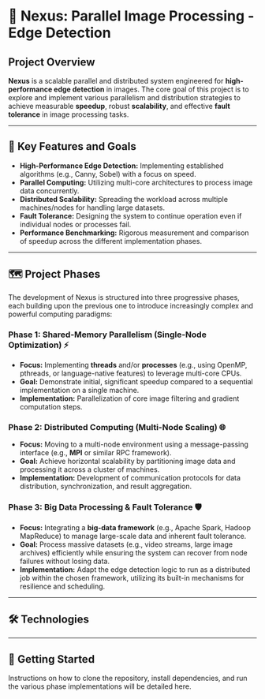 # 🌌 Nexus: Parallel Image Processing - Edge Detection

## Project Overview

**Nexus** is a scalable parallel and distributed system engineered for **high-performance edge detection** in images. The core goal of this project is to explore and implement various parallelism and distribution strategies to achieve measurable **speedup**, robust **scalability**, and effective **fault tolerance** in image processing tasks.

---

## 🎯 Key Features and Goals

* **High-Performance Edge Detection:** Implementing established algorithms (e.g., Canny, Sobel) with a focus on speed.
* **Parallel Computing:** Utilizing multi-core architectures to process image data concurrently.
* **Distributed Scalability:** Spreading the workload across multiple machines/nodes for handling large datasets.
* **Fault Tolerance:** Designing the system to continue operation even if individual nodes or processes fail.
* **Performance Benchmarking:** Rigorous measurement and comparison of speedup across the different implementation phases.

---

## 🗺️ Project Phases

The development of Nexus is structured into three progressive phases, each building upon the previous one to introduce increasingly complex and powerful computing paradigms:

### Phase 1: Shared-Memory Parallelism (Single-Node Optimization) ⚡

* **Focus:** Implementing **threads** and/or **processes** (e.g., using OpenMP, pthreads, or language-native features) to leverage multi-core CPUs.
* **Goal:** Demonstrate initial, significant speedup compared to a sequential implementation on a single machine.
* **Implementation:** Parallelization of core image filtering and gradient computation steps.

### Phase 2: Distributed Computing (Multi-Node Scaling) 🌐

* **Focus:** Moving to a multi-node environment using a message-passing interface (e.g., **MPI** or similar RPC framework).
* **Goal:** Achieve horizontal scalability by partitioning image data and processing it across a cluster of machines.
* **Implementation:** Development of communication protocols for data distribution, synchronization, and result aggregation.

### Phase 3: Big Data Processing & Fault Tolerance 🛡️

* **Focus:** Integrating a **big-data framework** (e.g., Apache Spark, Hadoop MapReduce) to manage large-scale data and inherent fault tolerance.
* **Goal:** Process massive datasets (e.g., video streams, large image archives) efficiently while ensuring the system can recover from node failures without losing data.
* **Implementation:** Adapt the edge detection logic to run as a distributed job within the chosen framework, utilizing its built-in mechanisms for resilience and scheduling.

---

## 🛠️ Technologies 



---

## 🚀 Getting Started

Instructions on how to clone the repository, install dependencies, and run the various phase implementations will be detailed here.
